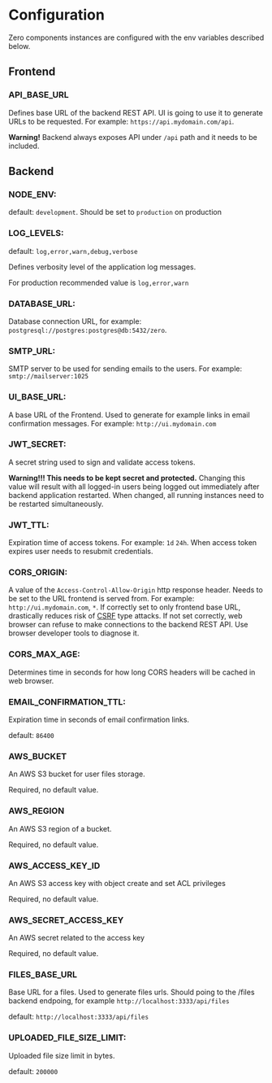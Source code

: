 # Configuration

Zero components instances are configured with the env variables described below.

## Frontend

### API_BASE_URL

Defines base URL of the backend REST API. UI is going to use it to generate URLs to be requested. For
example: `https://api.mydomain.com/api`.

**Warning!** Backend always exposes API under `/api` path and it needs to be included.

## Backend

### NODE_ENV:

default: `development`. Should be set to `production` on production

### LOG_LEVELS:

default: `log,error,warn,debug,verbose`

Defines verbosity level of the application log messages.

For production recommended value is `log,error,warn`

### DATABASE_URL:

Database connection URL, for example: `postgresql://postgres:postgres@db:5432/zero`.

### SMTP_URL:

SMTP server to be used for sending emails to the users. For example: `smtp://mailserver:1025`

### UI_BASE_URL:

A base URL of the Frontend. Used to generate for example links in email confirmation messages. For
example: `http://ui.mydomain.com`

### JWT_SECRET:

A secret string used to sign and validate access tokens.

**Warning!!! This needs to be kept secret and protected.** Changing this value will result with all logged-in users
being logged out immediately after backend application restarted. When changed, all running instances need to be
restarted simultaneously.

### JWT_TTL:

Expiration time of access tokens. For example: `1d` `24h`. When access token expires user needs to resubmit credentials.

### CORS_ORIGIN:

A value of the `Access-Control-Allow-Origin` http response header. Needs to be set to the URL frontend is served from.
For example: `http://ui.mydomain.com`, `*`. If correctly set to only frontend base URL, drastically reduces risk
of [CSRF](https://owasp.org/www-community/attacks/csrf) type attacks. If not set correctly, web browser can refuse to make
connections to the backend REST API. Use browser developer tools to diagnose it.

### CORS_MAX_AGE:

Determines time in seconds for how long CORS headers will be cached in web browser.

### EMAIL_CONFIRMATION_TTL:

Expiration time in seconds of email confirmation links.

default: `86400`

### AWS_BUCKET
An AWS S3 bucket for user files storage.

Required, no default value.

### AWS_REGION
An AWS S3 region of a bucket.

Required, no default value.

### AWS_ACCESS_KEY_ID
An AWS S3 access key with object create and set ACL privileges

Required, no default value.

### AWS_SECRET_ACCESS_KEY
An AWS secret related to the access key

Required, no default value.

### FILES_BASE_URL
Base URL for a files. Used to generate files urls. Should poing to the /files backend endpoing,
for example `http://localhost:3333/api/files`

default: `http://localhost:3333/api/files`

### UPLOADED_FILE_SIZE_LIMIT:

Uploaded file size limit in bytes.

default: `200000`
